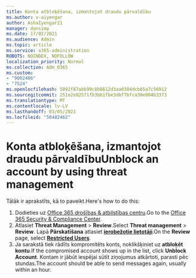 ```yaml
---
title: Konta atbloķēšana, izmantojot draudu pārvaldību
ms.author: v-aiyengar
author: AshaIyengar21
manager: dansimp
ms.date: 17/02/2021
ms.audience: Admin
ms.topic: article
ms.service: o365-administration
ROBOTS: NOINDEX, NOFOLLOW
localization_priority: Normal
ms.collection: Adm_O365
ms.custom:
- "9002486"
- "7524"
ms.openlocfilehash: 5092f87abb99c8b8612d3aa0384dcb65a7c56912
ms.sourcegitcommit: 251e2e82571fb3bb1fbe3dbf7bfca30e004b3373
ms.translationtype: MT
ms.contentlocale: lv-LV
ms.lasthandoff: 03/05/2021
ms.locfileid: "50482462"
---
```

# <a name="unblock-an-account-by-using-threat-management"></a><span data-ttu-id="53756-102">Konta atbloķēšana, izmantojot draudu pārvaldību</span><span class="sxs-lookup"><span data-stu-id="53756-102">Unblock an account by using threat management</span></span>

<span data-ttu-id="53756-103">Tālāk ir aprakstīts, kā to paveikt.</span><span class="sxs-lookup"><span data-stu-id="53756-103">Here's how to do this:</span></span> 

1. <span data-ttu-id="53756-104">Dodieties uz [Office 365 drošības & atbilstības centru](https://go.microsoft.com/fwlink/p/?linkid=2077143).</span><span class="sxs-lookup"><span data-stu-id="53756-104">Go to the [Office 365 Security & Compliance Center](https://go.microsoft.com/fwlink/p/?linkid=2077143).</span></span>
1. <span data-ttu-id="53756-105">Atlasiet **Threat Management**  >  **Review**.</span><span class="sxs-lookup"><span data-stu-id="53756-105">Select **Threat management** > **Review**.</span></span> <span data-ttu-id="53756-106">Lapā **Pārskatīšana** atlasiet **[ierobežotie lietotāji](https://go.microsoft.com/fwlink/?linkid=2103514)**.</span><span class="sxs-lookup"><span data-stu-id="53756-106">On the **Review** page, select **[Restricted Users](https://go.microsoft.com/fwlink/?linkid=2103514)**.</span></span>
1. <span data-ttu-id="53756-107">Ja sarakstā tiek rādīts kompromitēts konts, noklikšķiniet uz **atbloķēt kontu**.</span><span class="sxs-lookup"><span data-stu-id="53756-107">If the compromised account shows up in the list, click **Unblock Account**.</span></span> <span data-ttu-id="53756-108">Kontam ir jābūt iespējai sūtīt ziņojumus atkārtoti, parasti pēc stundas.</span><span class="sxs-lookup"><span data-stu-id="53756-108">The account should be able to send messages again, usually within an hour.</span></span>